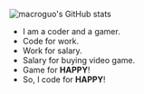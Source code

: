 <!--
**macroguo-ghy/macroguo-ghy** is a ✨ _special_ ✨ repository because its `README.md` (this file) appears on your GitHub profile.

Here are some ideas to get you started:

- 🔭 I’m currently working on ...
- 🌱 I’m currently learning ...
- 👯 I’m looking to collaborate on ...
- 🤔 I’m looking for help with ...
- 💬 Ask me about ...
- 📫 How to reach me: ...
- 😄 Pronouns: ...
- ⚡ Fun fact: ...
-->

![macroguo's GitHub stats](https://github-readme-stats.vercel.app/api?username=macroguo-ghy&hide=stars)


- I am a coder and a gamer.
- Code for work.
- Work for salary.
- Salary for buying video game.
- Game for **HAPPY**!
- So, I code for **HAPPY**!
